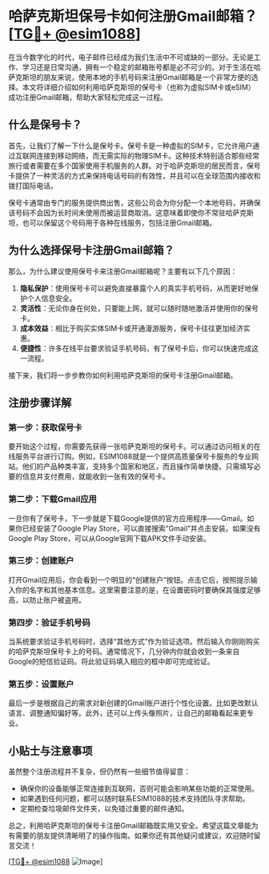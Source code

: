 # 哈萨克斯坦保号卡如何注册Gmail邮箱？[[TG💪+ @esim1088](https://t.me/s/esim1088)]

在当今数字化的时代，电子邮件已经成为我们生活中不可或缺的一部分。无论是工作、学习还是日常沟通，拥有一个稳定的邮箱账号都是必不可少的。对于生活在哈萨克斯坦的朋友来说，使用本地的手机号码来注册Gmail邮箱是一个非常方便的选择。本文将详细介绍如何利用哈萨克斯坦的保号卡（也称为虚拟SIM卡或eSIM）成功注册Gmail邮箱，帮助大家轻松完成这一过程。

## 什么是保号卡？

首先，让我们了解一下什么是保号卡。保号卡是一种虚拟的SIM卡，它允许用户通过互联网连接到移动网络，而无需实际的物理SIM卡。这种技术特别适合那些经常旅行或者需要在多个国家使用手机服务的人群。对于哈萨克斯坦的居民而言，保号卡提供了一种灵活的方式来保持电话号码的有效性，并且可以在全球范围内接收和拨打国际电话。

保号卡通常由专门的服务提供商出售，这些公司会为你分配一个本地号码，并确保该号码不会因为长时间未使用而被运营商取消。这意味着即使你不常驻哈萨克斯坦，也可以保留这个号码用于各种在线服务，包括注册Gmail邮箱。

## 为什么选择保号卡注册Gmail邮箱？

那么，为什么建议使用保号卡来注册Gmail邮箱呢？主要有以下几个原因：

1. **隐私保护**：使用保号卡可以避免直接暴露个人的真实手机号码，从而更好地保护个人信息安全。
2. **灵活性**：无论你身在何处，只要能上网，就可以随时随地激活并使用你的保号卡。
3. **成本效益**：相比于购买实体SIM卡或开通漫游服务，保号卡往往更加经济实惠。
4. **便捷性**：许多在线平台要求验证手机号码，有了保号卡后，你可以快速完成这一流程。

接下来，我们将一步步教你如何利用哈萨克斯坦的保号卡注册Gmail邮箱。

## 注册步骤详解

### 第一步：获取保号卡

要开始这个过程，你需要先获得一张哈萨克斯坦的保号卡。可以通过访问相关的在线服务平台进行订购。例如，ESIM1088就是一个提供高质量保号卡服务的专业网站。他们的产品种类丰富，支持多个国家和地区，而且操作简单快捷。只需填写必要的信息并支付费用，就能收到一张有效的保号卡。

### 第二步：下载Gmail应用

一旦你有了保号卡，下一步就是下载Google提供的官方应用程序——Gmail。如果你已经安装了Google Play Store，可以直接搜索“Gmail”并点击安装。如果没有Google Play Store，可以从Google官网下载APK文件手动安装。

### 第三步：创建账户

打开Gmail应用后，你会看到一个明显的“创建账户”按钮。点击它后，按照提示输入你的名字和其他基本信息。这里需要注意的是，在设置密码时要确保其强度足够高，以防止账户被盗用。

### 第四步：验证手机号码

当系统要求验证手机号码时，选择“其他方式”作为验证选项。然后输入你刚刚购买的哈萨克斯坦保号卡上的号码。通常情况下，几分钟内你就会收到一条来自Google的短信验证码。将此验证码填入相应的框中即可完成验证。

### 第五步：设置账户

最后一步是根据自己的需求对新创建的Gmail账户进行个性化设置。比如更改默认语言、调整通知偏好等。此外，还可以上传头像照片，让自己的邮箱看起来更专业。

## 小贴士与注意事项

虽然整个注册流程并不复杂，但仍然有一些细节值得留意：

- 确保你的设备能够正常连接到互联网，否则可能会影响某些功能的正常使用。
- 如果遇到任何问题，都可以随时联系ESIM1088的技术支持团队寻求帮助。
- 定期检查垃圾邮件文件夹，以免错过重要的邮件通知。

总之，利用哈萨克斯坦的保号卡注册Gmail邮箱既实用又安全。希望这篇文章能为有需要的朋友提供清晰明了的操作指南。如果你还有其他疑问或建议，欢迎随时留言交流！

[[TG💪+ @esim1088](https://t.me/s/esim1088) ![Image](https://i.postimg.cc/4NQfJmqS/Snipaste-2025-05-13-00-14-12.png)]
